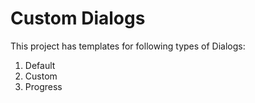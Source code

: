 # Custom Dialogs
This project has templates for following types of Dialogs:
1. Default
2. Custom
3. Progress